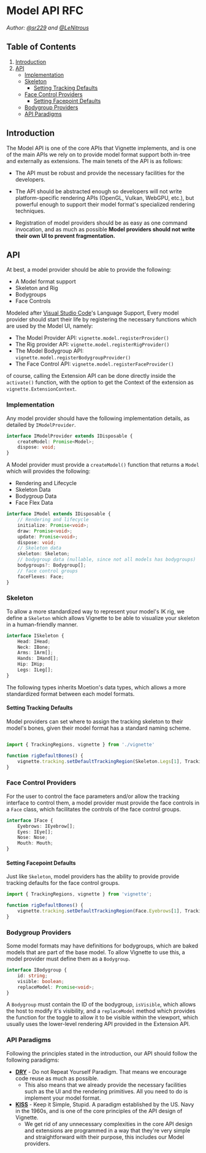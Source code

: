 # Model API RFC

*Author: [@sr229](https://git.io/sr229) and [@LeNitrous](https://github.com/LeNitrous)*

## Table of Contents

1. [Introduction](#Introduction)
2. [API](#API)
      - [Implementation](#Implementation)
      - [Skeleton](#Skeleton)
         - [Setting Tracking Defaults](#setting-tracking-defaults)
      - [Face Control Providers](#Face-Control-Providers)
         - [Setting Facepoint Defaults](#setting-facepoint-defaults)
      - [Bodygroup Providers](#bodygroup-providers)
      - [API Paradigms](#API-Paradigms)


## Introduction

The Model API is one of the core APIs that Vignette implements, and is one of the main APIs we rely on to provide model format support both in-tree and externally as extensions. The main tenets of the API is as follows:

- The API must be robust and provide the necessary facilities for the developers.
- The API should be abstracted enough so developers will not write platform-specific rendering APIs (OpenGL, Vulkan, WebGPU, etc.), but powerful enough to support their model format's specialized rendering techniques.

- Registration of model providers should be as easy as one command invocation, and as much as possible **Model providers should not write their own UI to prevent fragmentation.**


## API

At best, a model provider should be able to provide the following:

- A Model format support
- Skeleton and Rig
- Bodygroups
- Face Controls

Modeled after [Visual Studio Code](https://code.visualstudio.com/api/language-extensions/overview)'s Language Support, Every model provider should start their life by registering the necessary functions which are used by the Model UI, namely:

- The Model Provider API: `vignette.model.registerProvider()`
- The Rig provider API: `vignette.model.registerRigProvider()`
- The Model Bodygroup API: `vignette.model.registerBodygroupProvider()`
- The Face Control API: `vignette.model.registerFaceProvider()`

of course, calling the Extension API can be done directly inside the `activate()` function, with the option to get the Context of the extension as `vignette.ExtensionContext`.

### Implementation

Any model provider should have the following implementation details, as detailed by `IModelProvider`.

```typescript
interface IModelProvider extends IDisposable {
    createModel: Promise<Model>;
    dispose: void;
}
```

A Model provider must provide a `createModel()` function that returns a `Model` which will provides the following:

- Rendering and Lifecycle
- Skeleton Data
- Bodygroup Data 
- Face Flex Data

```typescript
interface IModel extends IDisposable {
    // Rendering and lifecycle
    initialize: Promise<void>;
    draw: Promise<void>;
    update: Promise<void>;
    dispose: void;
    // Skeleton data
    skeleton: Skeleton;
    // bodygroup data (nullable, since not all models has bodygroups)
    bodygroups?: Bodygroup[];
    // face control groups
    faceFlexes: Face;
}
```

### Skeleton

To allow a more standardized way to represent your model's IK rig, we define a `Skeleton` which allows Vignette to be able to visualize your skeleton in a human-friendly manner.

```typescript
interface ISkeleton {
    Head: IHead;
    Neck: IBone;
    Arms: IArm[];
    Hands: IHand[];
    Hip: IHip;
    Legs: ILeg[];
}
```

The following types inherits Moetion's data types, which allows a more standardized format between each model formats.

#### Setting Tracking Defaults

Model providers can set where to assign the tracking skeleton to their model's bones, given their model format has a standard naming scheme. 

```typescript

import { TrackingRegions, vignette } from './vignette'

function rigDefaultBones() {
    vignette.tracking.setDefaultTrackingRegion(Skeleton.Legs[1], TrackingRegions.Legs[1]);
}

```

### Face Control Providers

For the user to control the face parameters and/or allow the tracking interface to control them, a model provider must provide the face controls in a `Face` class, which facilitates the controls of the face control groups.

```typescript
interface IFace {
    Eyebrows: IEyebrow[];
    Eyes: IEye[];
    Nose: Nose;
    Mouth: Mouth;
}
```

#### Setting Facepoint Defaults

Just like `Skeleton`, model providers has the ability to provide provide tracking defaults for the face control groups.

```typescript
import { TrackingRegions, vignette } from 'vignette';

function rigDefaultBones() {
    vignette.tracking.setDefaultTrackingRegion(Face.Eyebrows[1], TrackingRegions.Face.Eyebrows[1]);
}
```

### Bodygroup Providers

Some model formats may have definitions for bodygroups, which are baked models that are part of the base model. To allow Vignette to use this, a model provider must define them as a `Bodygroup`.

```typescript
interface IBodygroup {
    id: string;
    visible: boolean;
    replaceModel: Promise<void>;
}
```
A `Bodygroup` must contain the ID of the bodygroup, `isVisible`, which allows the host to modify it's visibility, and a `replaceModel` method which provides the function for the toggle to allow it to be visible within the viewport, which usually uses the lower-level rendering API provided in the Extension API.


### API Paradigms

Following the principles stated in the introduction, our API should follow the following paradigms:
  - [**DRY**](https://en.wikipedia.org/wiki/Don%27t_repeat_yourself) - Do not Repeat Yourself Paradigm. That means we encourage code reuse as much as possible.
      - This also means that we already provide the necessary facilities such as the UI and the rendering primitives. All you need to do is implement your model format.
   - [**KISS**](https://en.wikipedia.org/wiki/KISS_principle) - Keep it Simple, Stupid. A paradigm established by the US. Navy in the 1960s, and is one of the core principles of the API design of Vignette. 
      - We get rid of any unnecessary complexities in the core API design and extensions are programmed in a way that they're very simple and straightforward with their purpose, this includes our Model providers.

